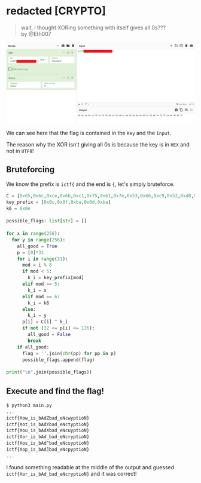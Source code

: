 # redacted [CRYPTO]

> wait, i thought XORing something with itself gives all 0s??? \
> by @Eth007

![attached image with the challenge](images/imaginaryctf_redacted.png)

We can see here that the flag is contained in the `Key` and the `Input`.

The reason why the XOR isn't giving all 0s is because the key is in `HEX` and not in `UTF8`!

## Bruteforcing

We know the prefix is `ictf{` and the end is `{`, let's simply bruteforce.

```python
C = [0x65,0x6c,0xce,0x6b,0xc1,0x75,0x61,0x7e,0x53,0x66,0xc9,0x52,0xd8,0x6c,0x6a,0x53,0x6e,0x6e,0xde,0x52,0xdf,0x63,0x6d,0x7e,0x75,0x7f,0xce,0x64,0xd5,0x63,0x73]
key_prefix = [0x0c,0x0f,0xba,0x0d,0xba]
k6 = 0x0e

possible_flags: list[str] = []

for x in range(256):
  for y in range(256):
    all_good = True
    p = [0]*31
    for i in range(31):
      mod = i % 8
      if mod < 5:
        k_i = key_prefix[mod]
      elif mod == 5:
        k_i = x
      elif mod == 6:
        k_i = k6
      else:
        k_i = y
      p[i] = C[i] ^ k_i
      if not (32 <= p[i] <= 126):
        all_good = False
        break
    if all_good:
      flag = ''.join(chr(pp) for pp in p)
      possible_flags.append(flag)

print("\n".join(possible_flags))
```

## Execute and find the flag!

```bash
$ python3 main.py
...
ictf{Xow_is_bAdZbad_eNcwyptioN}
ictf{Xot_is_bAdYbad_eNctyptioN}
ictf{Xou_is_bAdXbad_eNcuyptioN}
ictf{Xor_is_bAd_bad_eNcryptioN}
ictf{Xos_is_bAd^bad_eNcsyptioN}
ictf{Xop_is_bAd]bad_eNcpyptioN}
...
```

I found something readable at the middle of the output and guessed `ictf{Xor_is_bAd_bad_eNcryptioN}` and it was correct!
